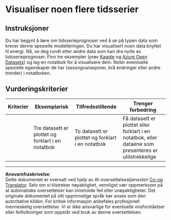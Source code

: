 <!--
CO_OP_TRANSLATOR_METADATA:
{
  "original_hash": "d1781b0b92568ea1d119d0a198b576b4",
  "translation_date": "2025-09-05T21:22:37+00:00",
  "source_file": "7-TimeSeries/1-Introduction/assignment.md",
  "language_code": "no"
}
-->
# Visualiser noen flere tidsserier

## Instruksjoner

Du har begynt å lære om tidsserieprognoser ved å se på typen data som krever denne spesielle modelleringen. Du har visualisert noen data knyttet til energi. Nå, se deg rundt etter andre data som kan dra nytte av tidsserieprognoser. Finn tre eksempler (prøv [Kaggle](https://kaggle.com) og [Azure Open Datasets](https://azure.microsoft.com/en-us/services/open-datasets/catalog/?WT.mc_id=academic-77952-leestott)) og lag en notatbok for å visualisere dem. Noter eventuelle spesielle egenskaper de har (sesongvariasjoner, brå endringer eller andre trender) i notatboken.

## Vurderingskriterier

| Kriterier | Eksemplarisk                                           | Tilfredsstillende                                   | Trenger forbedring                                                                       |
| --------- | ------------------------------------------------------ | -------------------------------------------------- | --------------------------------------------------------------------------------------- |
|           | Tre datasett er plottet og forklart i en notatbok      | To datasett er plottet og forklart i en notatbok   | Få datasett er plottet eller forklart i en notatbok, eller dataene som presenteres er utilstrekkelige |

---

**Ansvarsfraskrivelse**:  
Dette dokumentet er oversatt ved hjelp av AI-oversettelsestjenesten [Co-op Translator](https://github.com/Azure/co-op-translator). Selv om vi tilstreber nøyaktighet, vennligst vær oppmerksom på at automatiske oversettelser kan inneholde feil eller unøyaktigheter. Det originale dokumentet på sitt opprinnelige språk bør anses som den autoritative kilden. For kritisk informasjon anbefales profesjonell menneskelig oversettelse. Vi er ikke ansvarlige for eventuelle misforståelser eller feiltolkninger som oppstår ved bruk av denne oversettelsen.